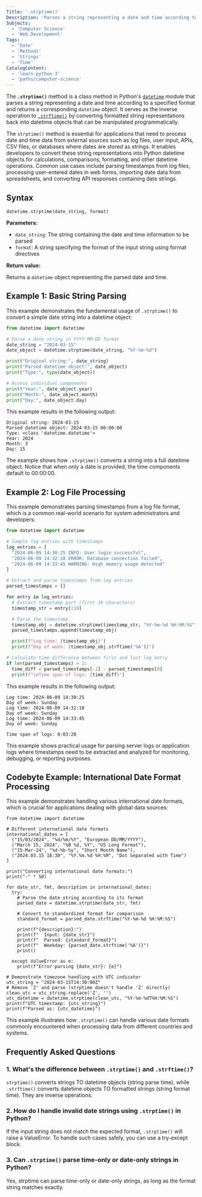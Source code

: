 ```yaml
---
Title: '.strptime()'
Description: 'Parses a string representing a date and time according to a specified format and returns a `datetime` object'
Subjects:
  - 'Computer Science'
  - 'Web Development'
Tags:
  - 'Date'
  - 'Methods'
  - 'Strings'
  - 'Time'
CatalogContent:
  - 'learn-python-3'
  - 'paths/computer-science'
---
```


The **`.strptime()`** method is a class method in Python's [`datetime`](https://www.codecademy.com/resources/docs/python/dates) module that parses a string representing a date and time according to a specified format and returns a corresponding `datetime` object. It serves as the inverse operation to [`.strftime()`](https://www.codecademy.com/resources/docs/python/time-module/strftime) by converting formatted string representations back into datetime objects that can be manipulated programmatically.

The `strptime()` method is essential for applications that need to process date and time data from external sources such as log files, user input, APIs, CSV files, or databases where dates are stored as strings. It enables developers to convert these string representations into Python datetime objects for calculations, comparisons, formatting, and other datetime operations. Common use cases include parsing timestamps from log files, processing user-entered dates in web forms, importing date data from spreadsheets, and converting API responses containing date strings.

## Syntax

```pseudo
datetime.strptime(date_string, format)
```

**Parameters:**

- `date_string`: The string containing the date and time information to be parsed
- `format`: A string specifying the format of the input string using format directives

**Return value:**

Returns a `datetime` object representing the parsed date and time.

## Example 1: Basic String Parsing

This example demonstrates the fundamental usage of `.strptime()` to convert a simple date string into a datetime object:

```py
from datetime import datetime

# Parse a date string in YYYY-MM-DD format
date_string = "2024-03-15"
date_object = datetime.strptime(date_string, "%Y-%m-%d")

print("Original string:", date_string)
print("Parsed datetime object:", date_object)
print("Type:", type(date_object))

# Access individual components
print("Year:", date_object.year)
print("Month:", date_object.month)
print("Day:", date_object.day)
```

This example results in the following output:

```shell
Original string: 2024-03-15
Parsed datetime object: 2024-03-15 00:00:00
Type: <class 'datetime.datetime'>
Year: 2024
Month: 3
Day: 15
```

The example shows how `.strptime()` converts a string into a full datetime object. Notice that when only a date is provided, the time components default to 00:00:00.

## Example 2: Log File Processing

This example demonstrates parsing timestamps from a log file format, which is a common real-world scenario for system administrators and developers:

```py
from datetime import datetime

# Sample log entries with timestamps
log_entries = [
  "2024-06-09 14:30:25 INFO: User login successful",
  "2024-06-09 14:32:18 ERROR: Database connection failed",
  "2024-06-09 14:33:45 WARNING: High memory usage detected"
]

# Extract and parse timestamps from log entries
parsed_timestamps = []

for entry in log_entries:
  # Extract timestamp part (first 19 characters)
  timestamp_str = entry[:19]

  # Parse the timestamp
  timestamp_obj = datetime.strptime(timestamp_str, "%Y-%m-%d %H:%M:%S")
  parsed_timestamps.append(timestamp_obj)

  print(f"Log time: {timestamp_obj}")
  print(f"Day of week: {timestamp_obj.strftime('%A')}")

# Calculate time difference between first and last log entry
if len(parsed_timestamps) > 1:
  time_diff = parsed_timestamps[-1] - parsed_timestamps[0]
  print(f"\nTime span of logs: {time_diff}")
```

This example results in the following output:

```shell
Log time: 2024-06-09 14:30:25
Day of week: Sunday
Log time: 2024-06-09 14:32:18
Day of week: Sunday
Log time: 2024-06-09 14:33:45
Day of week: Sunday

Time span of logs: 0:03:20
```

This example shows practical usage for parsing server logs or application logs where timestamps need to be extracted and analyzed for monitoring, debugging, or reporting purposes.

## Codebyte Example: International Date Format Processing

This example demonstrates handling various international date formats, which is crucial for applications dealing with global data sources:

```codebyte/python
from datetime import datetime

# Different international date formats
international_dates = [
  ("15/03/2024", "%d/%m/%Y", "European DD/MM/YYYY"),
  ("March 15, 2024", "%B %d, %Y", "US Long Format"),
  ("15-Mar-24", "%d-%b-%y", "Short Month Name"),
  ("2024.03.15 18:30", "%Y.%m.%d %H:%M", "Dot Separated with Time")
]

print("Converting international date formats:")
print("-" * 50)

for date_str, fmt, description in international_dates:
  try:
    # Parse the date string according to its format
    parsed_date = datetime.strptime(date_str, fmt)

    # Convert to standardized format for comparison
    standard_format = parsed_date.strftime("%Y-%m-%d %H:%M:%S")

    print(f"{description}:")
    print(f"  Input: {date_str}")
    print(f"  Parsed: {standard_format}")
    print(f"  Weekday: {parsed_date.strftime('%A')}")
    print()

  except ValueError as e:
    print(f"Error parsing {date_str}: {e}")

# Demonstrate timezone handling with UTC indicator
utc_string = "2024-03-15T14:30:00Z"
# Remove 'Z' and parse (strptime doesn't handle 'Z' directly)
clean_utc = utc_string.replace('Z', '')
utc_datetime = datetime.strptime(clean_utc, "%Y-%m-%dT%H:%M:%S")
print(f"UTC timestamp: {utc_string}")
print(f"Parsed as: {utc_datetime}")
```

This example illustrates how `.strptime()` can handle various date formats commonly encountered when processing data from different countries and systems.

## Frequently Asked Questions

### 1. What's the difference between `.strptime()` and `.strftime()`?

`strptime()` converts strings TO datetime objects (string parse time), while `.strftime()` converts datetime objects TO formatted strings (string format time). They are inverse operations.

### 2. How do I handle invalid date strings using `.strptime()` in Python?

If the input string does not match the expected format, `.strptime()` will raise a ValueError. To handle such cases safely, you can use a try-except block.

### 3. Can `.strptime()` parse time-only or date-only strings in Python?

Yes, strptime can parse time-only or date-only strings, as long as the format string matches exactly.
